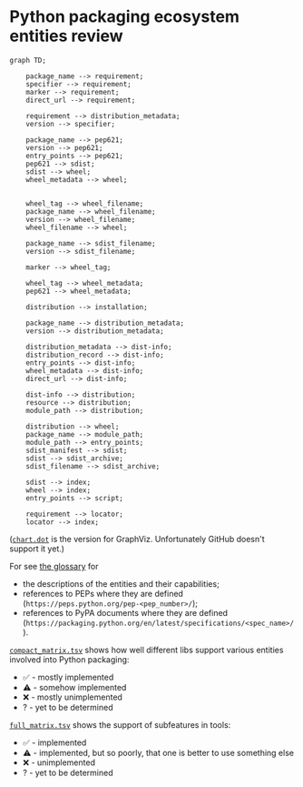 Python packaging ecosystem entities review
==========================================

```mermaid
graph TD;

	package_name --> requirement;
	specifier --> requirement;
	marker --> requirement;
	direct_url --> requirement;

	requirement --> distribution_metadata;
	version --> specifier;

	package_name --> pep621;
	version --> pep621;
	entry_points --> pep621;
	pep621 --> sdist;
	sdist --> wheel;
	wheel_metadata --> wheel;


	wheel_tag --> wheel_filename;
	package_name --> wheel_filename;
	version --> wheel_filename;
	wheel_filename --> wheel;

	package_name --> sdist_filename;
	version --> sdist_filename;

	marker --> wheel_tag;

	wheel_tag --> wheel_metadata;
	pep621 --> wheel_metadata;

	distribution --> installation;

	package_name --> distribution_metadata;
	version --> distribution_metadata;

	distribution_metadata --> dist-info;
	distribution_record --> dist-info;
	entry_points --> dist-info;
	wheel_metadata --> dist-info;
	direct_url --> dist-info;

	dist-info --> distribution;
	resource --> distribution;
	module_path --> distribution;

	distribution --> wheel;
	package_name --> module_path;
	module_path --> entry_points;
	sdist_manifest --> sdist;
	sdist --> sdist_archive;
	sdist_filename --> sdist_archive;

	sdist --> index;
	wheel --> index;
	entry_points --> script;

	requirement --> locator;
	locator --> index;
```

([`chart.dot`](./chart.dot) is the version for GraphViz. Unfortunately GitHub doesn't support it yet.)

For see [the glossary](./glossary.tsv) for
* the descriptions of the entities and their capabilities;
* references to PEPs where they are defined (`https://peps.python.org/pep-<pep_number>/`);
* references to PyPA documents where they are defined (`https://packaging.python.org/en/latest/specifications/<spec_name>/`).


[`compact_matrix.tsv`](./compact_matrix.tsv) shows how well different libs support various entities involved into Python packaging:
* ✅ - mostly implemented
* ⚠ - somehow implemented
* ❌ - mostly unimplemented
* ? - yet to be determined

[`full_matrix.tsv`](./full_matrix.tsv) shows the support of subfeatures in tools:
* ✅ - implemented
* ⚠ - implemented, but so poorly, that one is better to use something else
* ❌ - unimplemented
* ? - yet to be determined
